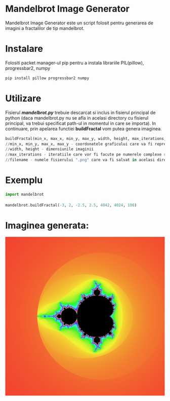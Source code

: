 # Mandelbrot Image Generator
Mandelbrot Image Generator este un script folosit pentru generarea de imagini a fractalilor de tip mandelbrot.
# Instalare
Folositi packet manager-ul pip pentru a instala librariile  PIL(pillow), progressbar2, numpy
```bash
pip install pillow progressbar2 numpy
```
# Utilizare
Fisierul ***mandelbrot.py*** trebuie descarcat si inclus in fisierul principal de python (daca mandelbrot.py nu se afla in acelasi directory cu fisierul principal, va trebui specificat path-ul in  momentul in care se importa).
In continuare, prin apelarea functiei **buildFractal** vom putea genera imaginea.
```py
buildFractal(min_x, max_x, min_y, max_y, width, height, max_iterations, filename = "mandelbrot")
//min_x, min_y, max_x, max_y - coordonatele graficului care va fi reprezentat in imaginea generata
//width, height - dimensiunile imaginii
//max_iterations - iteratiile care vor fi facute pe numerele complexe reprezentate de coordonatele (x,y) (iteratii mai multe => fractal mai precis)
//filename - numele fisierului ".png" care va fi salvat in acelasi directory cu fisierul principal. Daca nu este furnizat niciun parametru filename, acesta va fi default "mandelbrot"
```
# Exemplu
```py
import mandelbrot

mandelbrot.buildFractal(-3, 2, -2.5, 2.5, 4042, 4024, 100)
```
# Imaginea generata:
![](https://github.com/Albert24GG/mandelbrot-image-generator/blob/ba09bfa7efc58dd7642435ec7db94c682441dbbf/mandelbrot.png)
